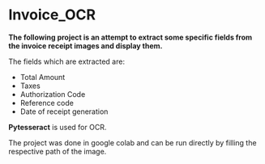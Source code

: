 # Invoice_OCR

**The following project is an attempt to extract some specific fields from the invoice receipt images and display them.**

The fields which are extracted are:
* Total Amount
* Taxes
* Authorization Code
* Reference code
* Date of receipt generation

**Pytesseract** is used for OCR.

The project was done in google colab and can be run directly by filling the respective path of the image.
